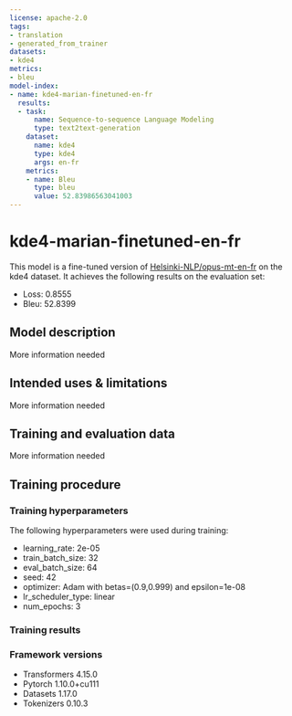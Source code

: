 ```yaml
---
license: apache-2.0
tags:
- translation
- generated_from_trainer
datasets:
- kde4
metrics:
- bleu
model-index:
- name: kde4-marian-finetuned-en-fr
  results:
  - task:
      name: Sequence-to-sequence Language Modeling
      type: text2text-generation
    dataset:
      name: kde4
      type: kde4
      args: en-fr
    metrics:
    - name: Bleu
      type: bleu
      value: 52.83986563041003
---
```


<!-- This model card has been generated automatically according to the information the Trainer had access to. You
should probably proofread and complete it, then remove this comment. -->

# kde4-marian-finetuned-en-fr

This model is a fine-tuned version of [Helsinki-NLP/opus-mt-en-fr](https://huggingface.co/Helsinki-NLP/opus-mt-en-fr) on the kde4 dataset.
It achieves the following results on the evaluation set:
- Loss: 0.8555
- Bleu: 52.8399

## Model description

More information needed

## Intended uses & limitations

More information needed

## Training and evaluation data

More information needed

## Training procedure

### Training hyperparameters

The following hyperparameters were used during training:
- learning_rate: 2e-05
- train_batch_size: 32
- eval_batch_size: 64
- seed: 42
- optimizer: Adam with betas=(0.9,0.999) and epsilon=1e-08
- lr_scheduler_type: linear
- num_epochs: 3

### Training results



### Framework versions

- Transformers 4.15.0
- Pytorch 1.10.0+cu111
- Datasets 1.17.0
- Tokenizers 0.10.3
